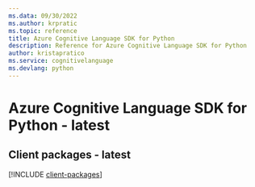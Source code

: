 ```yaml
---
ms.data: 09/30/2022
ms.author: krpratic
ms.topic: reference
title: Azure Cognitive Language SDK for Python
description: Reference for Azure Cognitive Language SDK for Python
author: kristapratico
ms.service: cognitivelanguage
ms.devlang: python
---
```

# Azure Cognitive Language SDK for Python - latest

## Client packages - latest
[!INCLUDE [client-packages](cognitive-language-client-index.md)]